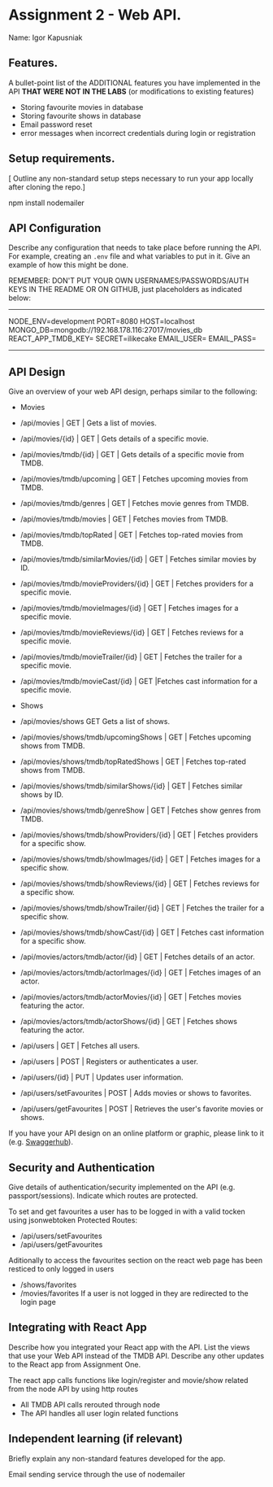 # Assignment 2 - Web API.

Name: Igor Kapusniak

## Features.

A bullet-point list of the ADDITIONAL features you have implemented in the API **THAT WERE NOT IN THE LABS** (or modifications to existing features)
 
+ Storing favourite movies in database
+ Storing favourite shows in database
+ Email password reset
+ error messages when incorrect credentials during login or registration
  

## Setup requirements.

[ Outline any non-standard setup steps necessary to run your app locally after cloning the repo.]

npm install nodemailer


## API Configuration

Describe any configuration that needs to take place before running the API. For example, creating an `.env` file and what variables to put in it. Give an example of how this might be done.

REMEMBER: DON'T PUT YOUR OWN USERNAMES/PASSWORDS/AUTH KEYS IN THE README OR ON GITHUB, just placeholders as indicated below:

______________________
NODE_ENV=development
PORT=8080
HOST=localhost
MONGO_DB=mongodb://192.168.178.116:27017/movies_db
REACT_APP_TMDB_KEY=
SECRET=ilikecake
EMAIL_USER=
EMAIL_PASS=
______________________

## API Design
Give an overview of your web API design, perhaps similar to the following: 
- Movies
- /api/movies	| GET	| Gets a list of movies.
- /api/movies/{id} |	GET	| Gets details of a specific movie.
- /api/movies/tmdb/{id} |	GET	| Gets details of a specific movie from TMDB.
- /api/movies/tmdb/upcoming	| GET	| Fetches upcoming movies from TMDB.
- /api/movies/tmdb/genres	| GET |	Fetches movie genres from TMDB.
- /api/movies/tmdb/movies	| GET	| Fetches movies from TMDB.
- /api/movies/tmdb/topRated	| GET	| Fetches top-rated movies from TMDB.
- /api/movies/tmdb/similarMovies/{id} |	GET |	Fetches similar movies by ID.
- /api/movies/tmdb/movieProviders/{id}	| GET |	Fetches providers for a specific movie.
- /api/movies/tmdb/movieImages/{id} |	GET	| Fetches images for a specific movie.
- /api/movies/tmdb/movieReviews/{id} |	GET	| Fetches reviews for a specific movie.
- /api/movies/tmdb/movieTrailer/{id} |	GET	| Fetches the trailer for a specific movie.
- /api/movies/tmdb/movieCast/{id}	| GET	|Fetches cast information for a specific movie.

- Shows
- /api/movies/shows	GET	Gets a list of shows.
- /api/movies/shows/tmdb/upcomingShows |	GET |	Fetches upcoming shows from TMDB.
- /api/movies/shows/tmdb/topRatedShows	| GET	| Fetches top-rated shows from TMDB.
- /api/movies/shows/tmdb/similarShows/{id} |	GET |	Fetches similar shows by ID.
- /api/movies/shows/tmdb/genreShow	| GET |	Fetches show genres from TMDB.
- /api/movies/shows/tmdb/showProviders/{id} |	GET |	Fetches providers for a specific show.
- /api/movies/shows/tmdb/showImages/{id} |	GET	| Fetches images for a specific show.
- /api/movies/shows/tmdb/showReviews/{id}	| GET |	Fetches reviews for a specific show.
- /api/movies/shows/tmdb/showTrailer/{id} |	GET	| Fetches the trailer for a specific show.
- /api/movies/shows/tmdb/showCast/{id} |	GET	| Fetches cast information for a specific show.

- /api/movies/actors/tmdb/actor/{id}	| GET |	Fetches details of an actor.
- /api/movies/actors/tmdb/actorImages/{id} | GET	| Fetches images of an actor.
- /api/movies/actors/tmdb/actorMovies/{id}	| GET |	Fetches movies featuring the actor.
- /api/movies/actors/tmdb/actorShows/{id}	| GET |	Fetches shows featuring the actor.

- /api/users |	GET |	Fetches all users.
- /api/users	| POST |	Registers or authenticates a user.
- /api/users/{id} |	PUT	| Updates user information.
- /api/users/setFavourites |	POST	| Adds movies or shows to favorites.
- /api/users/getFavourites	| POST |	Retrieves the user's favorite movies or shows.

If you have your API design on an online platform or graphic, please link to it (e.g. [Swaggerhub](https://app.swaggerhub.com/)).

## Security and Authentication

Give details of authentication/security implemented on the API (e.g. passport/sessions). Indicate which routes are protected.

To set and get favourites a user has to be logged in with a valid tocken using jsonwebtoken
Protected Routes:
- /api/users/setFavourites
- /api/users/getFavourites

Aditionally to access the favourites section on the react web page has been resticed to only logged in users
- /shows/favorites
- /movies/favorites
If a user is not logged in they are redirected to the login page
  
## Integrating with React App

Describe how you integrated your React app with the API. List the views that use your Web API instead of the TMDB API. Describe any other updates to the React app from Assignment One.

The react app calls functions like login/register and movie/show related from the node API by using http routes

+ All TMDB API calls rerouted through node
+ The API handles all user login related functions



## Independent learning (if relevant)

Briefly explain any non-standard features developed for the app.   

Email sending service through the use of nodemailer
